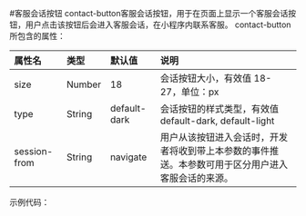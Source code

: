 #客服会话按钮
contact-button客服会话按钮，用于在页面上显示一个客服会话按钮，用户点击该按钮后会进入客服会话，在小程序内联系客服。
contact-button所包含的属性：

| 属性名 | 类型 | 默认值 | 说明 |
| :--- | :--- | :--- | :--- |
| size | Number | 18 | 会话按钮大小，有效值 18-27，单位：px |
| type | String | default-dark | 会话按钮的样式类型，有效值 default-dark, default-light |
| session-from | String | navigate | 用户从该按钮进入会话时，开发者将收到带上本参数的事件推送。本参数可用于区分用户进入客服会话的来源。 |

示例代码：




